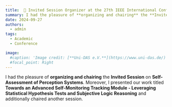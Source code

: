 ```yaml
---
title:  👥 Invited Session Organizer at the 27th IEEE International Conference on Intelligent Transportation Systems (ITSC) 2024 in Edmonton, Canada
summary: I had the pleasure of **organizing and chairing** the **Invited Session** on **Self-Assessment of Perception Systems**. Moreover, I presented our work titled **Towards an Advanced Self-Monitoring Tracking Module - Leveraging Statistical Hypothesis Tests and Subjective Logic Reasoning** and additionally chaired another session.
date: 2024-09-27
authors:
  - admin
tags:
  - Academic
  - Conference

image:
  #caption: 'Image credit: [**Uni-DAS e.V.**](https://www.uni-das.de/)'
  #focal_point: Right
---
```


I had the pleasure of **organizing and chairing** the **Invited Session** on **Self-Assessment of Perception Systems**. Moreover, I presented our work titled **Towards an Advanced Self-Monitoring Tracking Module - Leveraging Statistical Hypothesis Tests and Subjective Logic Reasoning** and additionally chaired another session.
